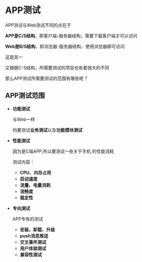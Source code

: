 # APP测试

APP测试与Web测试不同的点在于

**APP是C/S结构**，即客户端-服务器结构，需要下载客户端才可以访问

**Web是B/S结构**，即浏览器-服务器结构，使用浏览器即可访问

这是其一

又根据C-S结构，所需要测试的项目也有着很大的不同

那么APP测试所需要测试的范围有哪些呢？

## APP测试范围

- **功能测试**

  与Web一样

  均要测试**业务测试**以及**功能模块测试**
  
- **性能测试**

  因为是C端APP,所以要测试一些关于手机 的性能消耗

  测试内容：

  - **CPU、内存占用**
  - **启动速度**
  - **流量、电量消耗**
  - **流畅度**
  - **稳定性**

- **专向测试**

  APP专有的测试

  - **安装、卸载、升级**
  - **push消息推送**
  - **交叉事件测试**
  - **用户体验测试**
  - **兼容性测试**